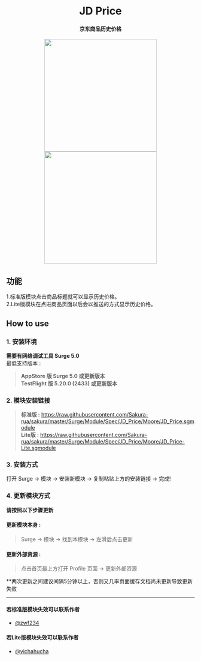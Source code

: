 <h1 align="center">JD Price</h1>

<h4 align="center">京东商品历史价格</h4>

<p align="center">
<img src="https://raw.githubusercontent.com/Rabbit-Spec/Surge/Master/Module/Spec/JD_Price/img/1.PNG" width="300"></img>
<img src="https://raw.githubusercontent.com/Rabbit-Spec/Surge/Master/Module/Spec/JD_Price/img/2.PNG" width="300"></img>
</p>

## 功能
1.标准版模块点击商品标题就可以显示历史价格。<br>
2.Lite版模块在点进商品页面以后会以推送的方式显示历史价格。

## How to use
### 1. 安装环境
**需要有网络调试工具 Surge 5.0**<br>
最低支持版本 :<br>
>**AppStore 版 Surge 5.0 或更新版本**<br>
>**TestFlight 版 5.20.0 (2433) 或更新版本**

### 2. 模块安装链接
> **标准版 :** https://raw.githubusercontent.com/Sakura-rua/sakura/master/Surge/Module/Spec/JD_Price/Moore/JD_Price.sgmodule<br>
> **Lite版 :** https://raw.githubusercontent.com/Sakura-rua/sakura/master/Surge/Module/Spec/JD_Price/Moore/JD_Price-Lite.sgmodule<br>

### 3. 安装方式
打开 Surge -> 模块 -> 安装新模块 -> 复制粘贴上方的安装链接 -> 完成!

### 4. 更新模块方式
**请按照以下步骤更新**<br>
#### 更新模块本身 : 
>Surge -> 模块 -> 找到本模块 -> 左滑后点击更新<br>
#### 更新外部资源 : 
>点击首页最上方打开 Profile 页面 -> 更新外部资源 <br>

**两次更新之间建议间隔5分钟以上，否则又几率页面缓存文档尚未更新导致更新失败<br>

---
#### 若标准版模块失效可以联系作者
- [@zwf234](https://github.com/zwf234)

#### 若Lite版模块失效可以联系作者
- [@yichahucha](https://github.com/yichahucha)

